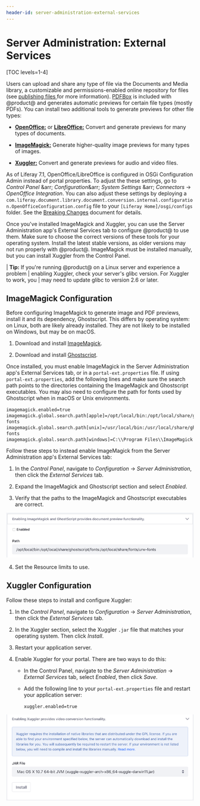 ```yaml
---
header-id: server-administration-external-services
---
```


# Server Administration: External Services

[TOC levels=1-4]

Users can upload and share any type of file via the Documents and Media library, 
a customizable and permissions-enabled online repository for files (see 
[publishing files ](/docs/7-2/user/-/knowledge_base/u/publishing-files) 
for more information). 
[PDFBox](https://pdfbox.apache.org/) 
is included with @product@ and generates automatic previews for certain file
types (mostly PDFs). You can install two additional tools to generate previews
for other file types: 

-   [**OpenOffice:**](https://www.openoffice.org/) or [**LibreOffice:**](https://www.libreoffice.org/)
    Convert and generate previews for many types of documents. 

-   [**ImageMagick:**](https://www.imagemagick.org/script/index.php) 
    Generate higher-quality image previews for many types of images. 

-   [**Xuggler:**](http://www.xuggle.com/xuggler/) 
    Convert and generate previews for audio and video files. 

As of Liferay 7.1, OpenOffice/LibreOffice is configured in OSGi Configuration
Admin instead of portal properties. To adjust the these settings, go to *Control
Panel* &arr; *Configuration*&arr; *System Settings* &arr; *Connectors* &rarr;
*OpenOffice Integration*. You can also adjust these
settings by deploying a
`com.liferay.document.library.document.conversion.internal.configuration.OpenOfficeConfiguration.config`
file to your `[Liferay Home]/osgi/configs` folder. See the
[Breaking Changes](/docs/7-1/reference/-/knowledge_base/r/breaking-changes#moved-openoffice-properties-to-osgi-configuration)
document for details.

Once you've installed ImageMagick and Xuggler, you can use the Server
Administration app's External Services tab to configure @product@ to use them.
Make sure to choose the correct versions of these tools for your operating
system. Install the latest stable versions, as older versions may not run
properly with @product@. ImageMagick must be installed manually, but you can
install Xuggler from the Control Panel. 

| **Tip:** If you're running @product@ on a Linux server and experience a problem
| enabling Xuggler, check your server's glibc version. For Xuggler to work, you
| may need to update glibc to version 2.6 or later.

## ImageMagick Configuration

Before configuring ImageMagick to generate image and PDF previews, install it
and its dependency, Ghostscript. This differs by operating system: on Linux,
both are likely already installed. They are not likely to be installed on
Windows, but may be on macOS.

1.  Download and install 
    [ImageMagick](https://www.imagemagick.org/script/index.php). 

2.  Download and install 
    [Ghostscript](https://www.ghostscript.com/). 

Once installed, you must enable ImageMagick in the Server Administration app's 
External Services tab, or in a `portal-ext.properties` file. If using 
`portal-ext.properties`, add the following lines and make sure the search path 
points to the directories containing the ImageMagick and Ghostscript 
executables. You may also need to configure the path for fonts used by 
Ghostscript when in macOS or Unix environments. 

    imagemagick.enabled=true
    imagemagick.global.search.path[apple]=/opt/local/bin:/opt/local/share/ghostscript/fonts:/opt/local/share/fonts/urw-fonts
    imagemagick.global.search.path[unix]=/usr/local/bin:/usr/local/share/ghostscript/fonts:/usr/local/share/fonts/urw-fonts
    imagemagick.global.search.path[windows]=C:\\Program Files\\ImageMagick

Follow these steps to instead enable ImageMagick from the Server Administration 
app's External Services tab: 

1.  In the *Control Panel*, navigate to *Configuration* &rarr; 
    *Server Administration*, then click the *External Services* tab. 

2.  Expand the ImageMagick and Ghostscript section and select *Enabled*. 

3.  Verify that the paths to the ImageMagick and Ghostscript executables are 
    correct. 

![Figure 1: Enable ImageMagick and Ghostscript, and verify that the paths are correct.](../../../../images/imagemagick-ghostscript.png)

4.  Set the Resource limits to use.

## Xuggler Configuration

Follow these steps to install and configure Xuggler: 

1.  In the *Control Panel*, navigate to *Configuration* &rarr; 
    *Server Administration*, then click the *External Services* tab. 

2.  In the Xuggler section, select the Xuggler `.jar` file that matches your 
    operating system. Then click *Install*. 

3.  Restart your application server. 

4.  Enable Xuggler for your portal. There are two ways to do this: 

    -   In the Control Panel, navigate to the *Server Administration* &rarr; 
        *External Services* tab, select *Enabled*, then click *Save*. 
    -   Add the following line to your `portal-ext.properties` file and restart 
        your application server: 

            xuggler.enabled=true

![Figure 2: Install Xuggler.](../../../../images/xuggler-install.png)
